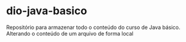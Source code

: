 # dio-java-basico
Repositório para armazenar todo o conteúdo do curso de Java básico.
Alterando o conteúdo de um arquivo de forma local
